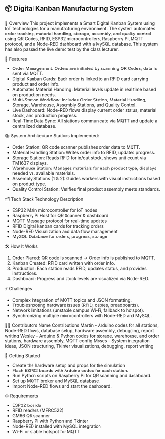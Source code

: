 <h2> 📦 Digital Kanban Manufacturing System </h2>

📄 Overview
This project implements a Smart Digital Kanban System using IoT technologies for a manufacturing environment. The system automates order tracking, material handling, storage, assembly, and quality control using QR Codes, RFID, ESP32 microcontrollers, Raspberry Pi, MQTT protocol, and a Node-RED dashboard with a MySQL database. This system has also passed the live demo test by the class lecturer.

🚀 Features
- Order Management: Orders are initiated by scanning QR Codes; data is sent via MQTT.
- Digital Kanban Cards: Each order is linked to an RFID card carrying product and order info.
- Automated Material Handling: Material levels update in real time based on production needs.
- Multi-Station Workflow: Includes Order Station, Material Handling, Storage, Warehouse, Assembly Stations, and Quality Control.
- Live Dashboard: Node-RED flows display current order status, material stock, and production progress.
- Real-Time Data Sync: All stations communicate via MQTT and update a centralized database.

📚 System Architecture
Stations Implemented:
- Order Station: QR code scanner publishes order data to MQTT.
- Material Handling Station: Writes order info to RFID, updates progress.
- Storage Station: Reads RFID for in/out stock, shows unit count via TM1637 displays.
- Warehouse Station: Manages materials for each product type, displays needed vs. available materials.
- Assembly Stations (1 & 2): Guides workers with visual instructions based on product type.
- Quality Control Station: Verifies final product assembly meets standards.

🗂️ Tech Stack
Technology	Description
- ESP32	Main microcontroller for IoT nodes
- Raspberry Pi	Host for QR Scanner & dashboard
- MQTT	Message protocol for real-time updates
- RFID	Digital kanban cards for tracking orders
- Node-RED	Visualization and data flow management
- MySQL	Database for orders, progress, storage

🛠️ How It Works
1. Order Placed: QR code is scanned → Order info is published to MQTT.
2. Kanban Created: RFID card written with order info.
3. Production: Each station reads RFID, updates status, and provides instructions.
4. Dashboard: Progress and stock levels are visualized via Node-RED.

⚡ Challenges
- Complex integration of MQTT topics and JSON formatting.
- Troubleshooting hardware issues (RFID, cables, breadboards).
- Network limitations (unstable campus Wi-Fi, fallback to hotspot).
- Synchronizing multiple microcontrollers with Node-RED and MySQL.

👨‍💻 Contributors
Name	Contributions
Martin - Arduino codes for all stations, Node-RED flows, database setup, hardware assembly, debugging, report writing
Wesley - Arduino & Python codes for storage, warehouse, and order stations, hardware assembly, MQTT config
Moses - System integration ideas, JSON structuring, Tkinter visualizations, debugging, report writing

📌 Getting Started
- Create the hardware setup and props for the simulation
- Flash ESP32 boards with Arduino codes for each station.
- Run Python scripts on Raspberry Pi for QR scanning and dashboard.
- Set up MQTT broker and MySQL database.
- Import Node-RED flows and start the dashboard.

⚙️ Requirements
- ESP32 boards
- RFID readers (MFRC522)
- GM66 QR scanner
- Raspberry Pi with Python and Tkinter
- Node-RED installed with MySQL integration
- Wi-Fi or stable hotspot for MQTT
